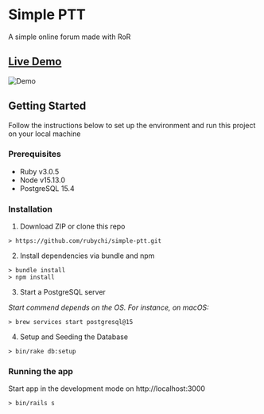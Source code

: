 # Simple PTT

A simple online forum made with RoR

## [Live Demo](https://simple-ptt-3ffe753ff50b.herokuapp.com/)

![Demo](https://github.com/rubychi/simple-ptt/assets/18576075/065cfbae-1330-446b-ba49-8a4aee308513)

## Getting Started

Follow the instructions below to set up the environment and run this project on your local machine

### Prerequisites

* Ruby v3.0.5
* Node v15.13.0
* PostgreSQL 15.4

### Installation

1. Download ZIP or clone this repo
```
> https://github.com/rubychi/simple-ptt.git
```

2. Install dependencies via bundle and npm
```
> bundle install
> npm install
```

3. Start a PostgreSQL server

*Start commend depends on the OS. For instance, on macOS:*
```
> brew services start postgresql@15
```

4. Setup and Seeding the Database
```
> bin/rake db:setup
```

### Running the app

Start app in the development mode on http://localhost:3000
```
> bin/rails s
```
